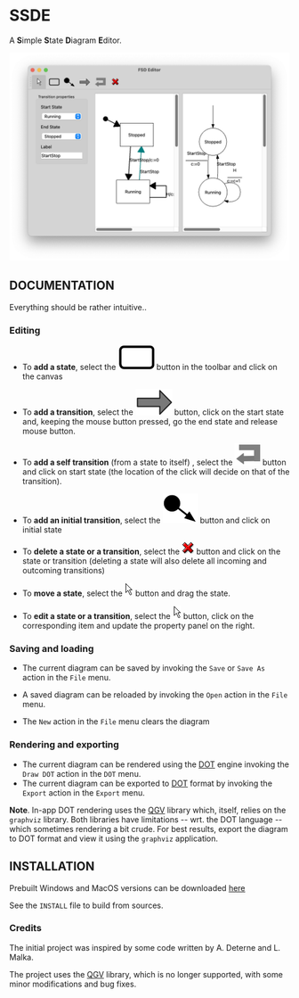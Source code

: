 # SSDE 

A **S**imple **S**tate **D**iagram **E**ditor.

![](./etc/snapshot.png)

## DOCUMENTATION

Everything should be rather intuitive..

### Editing 

* To **add a state**, select the ![](./src/images/state.png) button in the toolbar and click on the
  canvas

* To **add a transition**, select the ![](./src/images/transition.png) button, click on
  the start state and, keeping the mouse button pressed, go the end state and release mouse button.

* To **add a self transition** (from a state to itself) , select the ![](./src/images/loop.png) button
  and click on start state (the location of the click will decide on that of the
  transition).

* To **add an initial transition**, select the ![](./src/images/initstate.png) button
  and click on initial state 

* To **delete a state or a transition**, select the ![](./src/images/delete.png) button
  and click on the state or transition (deleting a state will also delete all incoming and
  outcoming transitions)

* To **move a state**, select the ![](./src/images/select.png) button and drag the state.

* To **edit a state or a transition**, select the ![](./src/images/select.png) button, click on
  the corresponding item and update the property panel on the right.

### Saving and loading

* The current diagram can be saved by invoking the `Save` or `Save As` action in the `File` menu.

* A saved diagram can be reloaded by invoking the `Open` action in the `File` menu.

* The `New` action in the `File` menu clears the diagram

### Rendering and exporting

* The current diagram can be rendered using the [DOT](http://www.graphviz.org) engine invoking the
  `Draw DOT` action in the `DOT` menu.
* The current diagram can be exported to [DOT](http://www.graphviz.org) format by invoking the `Export`
  action in the `Export` menu.

**Note**. In-app DOT rendering uses the [QGV](https://github.com/nbergont/qgv/) library which,
itself, relies on the `graphviz` library. Both libraries have limitations -- wrt. the DOT language
-- which sometimes rendering a bit crude. For best results, export the diagram to DOT format and
view it using the `graphviz` application. 

## INSTALLATION

Prebuilt Windows and MacOS versions can be downloaded [here](https://github.com/jserot/ssde/releases/tag/v0.1c)

See the `INSTALL` file to build from sources.

### Credits

The initial project was inspired by some code written by A. Deterne and L. Malka.

The project uses the [QGV](https://github.com/nbergont/qgv) library, which is no longer supported,
with some minor modifications and bug fixes. 
